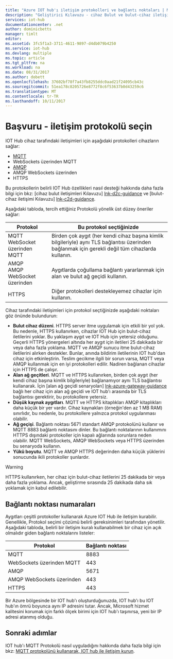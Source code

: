 ```yaml
---
title: "Azure IOT hub'ı iletişim protokolleri ve bağlantı noktaları | Microsoft Docs"
description: "Geliştirici Kılavuzu - cihaz Bulut ve bulut-cihaz iletişimi ve açık bağlantı noktası numaraları için desteklenen iletişim protokolleri açıklar."
services: iot-hub
documentationcenter: .net
author: dominicbetts
manager: timlt
editor: 
ms.assetid: 3fc5f1a3-3711-4611-9897-d4db079b4250
ms.service: iot-hub
ms.devlang: multiple
ms.topic: article
ms.tgt_pltfrm: na
ms.workload: na
ms.date: 08/31/2017
ms.author: dobett
ms.openlocfilehash: 37602bf78f7a43fb8255ddc0aad21f24095cb43c
ms.sourcegitcommit: 51ea178c8205726e8772f8c6f53637b0d43259c6
ms.translationtype: MT
ms.contentlocale: tr-TR
ms.lasthandoff: 10/11/2017
---
```

# <a name="reference---choose-a-communication-protocol"></a>Başvuru - iletişim protokolü seçin

IOT Hub cihaz tarafındaki iletişimleri için aşağıdaki protokolleri cihazların sağlar:

* [MQTT][lnk-mqtt]
* WebSockets üzerinden MQTT
* [AMQP][lnk-amqp]
* AMQP WebSockets üzerinden
* HTTPS

Bu protokollerin belirli IOT Hub özellikleri nasıl desteği hakkında daha fazla bilgi için bkz: [cihaz bulut iletişimleri Kılavuzu] [ lnk-d2c-guidance] ve [bulut-cihaz iletişimi Kılavuzu] [lnk-c2d-guidance].

Aşağıdaki tabloda, tercih ettiğiniz Protokolü yönelik üst düzey öneriler sağlar:

| Protokol | Bu protokol seçtiğinizde |
| --- | --- |
| MQTT <br> WebSocket üzerinden MQTT |Birden çok aygıt (her kendi cihaz başına kimlik bilgileriyle) aynı TLS bağlantısı üzerinden bağlanmak için gerekli değil tüm cihazlarda kullanın. |
| AMQP <br> AMQP WebSocket üzerinden |Aygıtlarda çoğullama bağlantı yararlanmak için alan ve bulut ağ geçidi kullanın. |
| HTTPS |Diğer protokolleri destekleyemez cihazlar için kullanın. |

Cihaz tarafındaki iletişimleri için protokol seçtiğinizde aşağıdaki noktaları göz önünde bulundurun:

* **Bulut cihaz düzeni**. HTTPS server itme uygulamak için etkili bir yol yok. Bu nedenle, HTTPS kullanırken, cihazlar IOT Hub için bulut-cihaz iletilerini yoklar. Bu yaklaşım aygıt ve IOT Hub için yetersiz olduğunu. Geçerli HTTPS yönergeleri altında her aygıt için iletileri 25 dakikada bir veya daha fazla yoklama. MQTT ve AMQP sunucu itme bulut-cihaz iletilerini alırken destekler. Bunlar, anında bildirim iletilerinin IOT hub'dan cihaz için etkinleştirin. Teslim gecikme ilgili bir sorun varsa, MQTT veya AMQP kullanmak için en iyi protokolleri edilir. Nadiren bağlanan cihazlar için HTTPS de çalışır.
* **Alan ağ geçitleri**. MQTT ve HTTPS kullanırken, birden çok aygıt (her kendi cihaz başına kimlik bilgileriyle) bağlanamıyor aynı TLS bağlantısı kullanarak. İçin [alan ağ geçidi senaryoları] [ lnk-azure-gateway-guidance] bağlı her cihaz için alan ağ geçidi ve IOT hub'ı arasında bir TLS bağlantısı gerektirir, bu protokollere yetersiz.
* **Düşük kaynak aygıtları**. MQTT ve HTTPS kitaplıkları AMQP kitaplıkları daha küçük bir yer vardır. Cihaz kaynakları (örneğin'den az 1 MB RAM) sınırlıdır, bu nedenle, bu protokollere yalnızca protokol uygulanması olabilir.
* **Ağ geçişi**. Bağlantı noktası 5671 standart AMQP protokolünü kullanır ve MQTT 8883 bağlantı noktasını dinler. Bu bağlantı noktalarının kullanımını HTTPS dışındaki protokoller için kapalı ağlarında sorunlara neden olabilir. MQTT WebSockets, AMQP WebSockets veya HTTPS üzerinden bu senaryoda kullanın.
* **Yükü boyutu**. MQTT ve AMQP HTTPS değerinden daha küçük yüklerini sonucunda ikili protokoller şunlardır.

> [!WARNING]
> HTTPS kullanırken, her cihaz için bulut-cihaz iletilerini 25 dakikada bir veya daha fazla yoklama. Ancak, geliştirme sırasında 25 dakikada daha sık yoklamak için kabul edilebilir.

## <a name="port-numbers"></a>Bağlantı noktası numaraları

Aygıtları çeşitli protokoller kullanarak Azure IOT Hub ile iletişim kurabilir. Genellikle, Protokol seçimi çözümü belirli gereksinimleri tarafından yönetilir. Aşağıdaki tabloda, belirli bir iletişim kuralı kullanabilmek bir cihaz için açık olmalıdır giden bağlantı noktalarını listeler:

| Protokol | Bağlantı noktası |
| --- | --- |
| MQTT |8883 |
| WebSockets üzerinden MQTT |443 |
| AMQP |5671 |
| AMQP WebSockets üzerinden |443 |
| HTTPS |443 |

Bir Azure bölgesinde bir IOT hub'ı oluşturduğunuzda, IOT hub'ı bu IOT hub'ın ömrü boyunca aynı IP adresini tutar. Ancak, Microsoft hizmet kalitesini korumak için farklı ölçek birimi için IOT hub'ı taşınırsa, yeni bir IP adresi atanmış olduğu.


## <a name="next-steps"></a>Sonraki adımlar

IOT hub'ı MQTT Protokolü nasıl uyguladığını hakkında daha fazla bilgi için bkz: [MQTT protokolünü kullanarak, IOT hub ile iletişim kurun][lnk-mqtt-support].

[lnk-d2c-guidance]: iot-hub-devguide-d2c-guidance.md
[lnk-c2d-guidance]: iot-hub-devguide-c2d-guidance.md
[lnk-mqtt-support]: iot-hub-mqtt-support.md
[lnk-amqp]: http://docs.oasis-open.org/amqp/core/v1.0/os/amqp-core-complete-v1.0-os.pdf
[lnk-mqtt]: http://docs.oasis-open.org/mqtt/mqtt/v3.1.1/mqtt-v3.1.1.pdf
[lnk-azure-gateway-guidance]: iot-hub-devguide-endpoints.md#field-gateways

